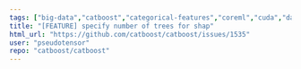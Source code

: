 ```yaml
---
tags: ["big-data","catboost","categorical-features","coreml","cuda","data-mining","data-science","decision-trees","feature-request","gbdt","gbm","gpu","gpu-computing","gradient-boosting","kaggle","machine-learning","model-analysis","performance","python","r","tutorial"]
title: "[FEATURE] specify number of trees for shap"
html_url: "https://github.com/catboost/catboost/issues/1535"
user: "pseudotensor"
repo: "catboost/catboost"
---
```


